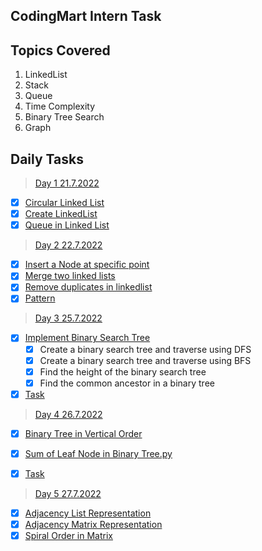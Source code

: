 ## CodingMart Intern Task

## Topics Covered
 1. LinkedList
 2. Stack
 3. Queue
 4. Time Complexity
 5. Binary Tree Search
 6. Graph
## Daily Tasks
 

> [Day 1 21.7.2022](https://github.com/kishorekumarcodingmart/Intern/tree/main/Day%201%2021.7.2022 "Day 1 21.7.2022")

 - [x] [Circular Linked List](https://github.com/kishorekumarcodingmart/Intern/blob/main/Day%201%2021.7.2022/Circular%20Linked%20List.py "Circular Linked List.py")
 - [x] [Create LinkedList](https://github.com/kishorekumarcodingmart/Intern/blob/main/Day%201%2021.7.2022/Create%20LinkedList.py "Create LinkedList.py")
 - [x] [Queue in Linked List](https://github.com/kishorekumarcodingmart/Intern/blob/main/Day%201%2021.7.2022/Queue%20in%20Linked%20List.py "Queue in Linked List.py")

> [Day 2 22.7.2022](https://github.com/kishorekumarcodingmart/Intern/tree/main/Day%202%2022.7.2022 "Day 2 22.7.2022")

 - [x] [Insert a Node at specific point](https://github.com/kishorekumarcodingmart/Intern/blob/main/Day%202%2022.7.2022/Insert%20a%20Node%20at%20specific%20point.py "Insert a Node at specific point.py")
 - [x] [Merge two linked lists](https://github.com/kishorekumarcodingmart/Intern/blob/main/Day%202%2022.7.2022/Merge%20two%20linked%20lists.py "Merge two linked lists.py")
 - [x] [Remove duplicates in linkedlist](https://github.com/kishorekumarcodingmart/Intern/blob/main/Day%202%2022.7.2022/Remove%20duplicates%20in%20linkedlist.py "Remove duplicates in linkedlist.py")
 - [x] [Pattern](https://github.com/kishorekumarcodingmart/Intern/blob/main/Day%202%2022.7.2022/pattern.py "pattern.py")

> [Day 3 25.7.2022](https://github.com/kishorekumarcodingmart/Intern/tree/main/Day%203%2025.7.2022 "Day 3 25.7.2022")

 - [x] [Implement Binary Search Tree](https://github.com/kishorekumarcodingmart/Intern/blob/main/Day%203%2025.7.2022/Implement%20Binary%20Search%20Tree.py "Implement Binary Search Tree.py")
	 - [x] Create a binary search tree and traverse using DFS
	 - [x] Create a binary search tree and traverse using BFS
	 - [x] Find the height of the binary search tree
	 - [x] Find the common ancestor in a binary tree
 - [x] [Task](https://github.com/kishorekumarcodingmart/Intern/blob/main/Day%203%2025.7.2022/task.py "task.py")

> [Day 4 26.7.2022](https://github.com/kishorekumarcodingmart/Intern/tree/main/Day%204%2026.7.2022 "Day 4 26.7.2022")

 - [x] [Binary Tree in Vertical Order](https://github.com/kishorekumarcodingmart/Intern/blob/main/Day%204%2026.7.2022/Binary%20Tree%20in%20Vertical%20Order.py "Binary Tree in Vertical Order.py")
 - [x] [Sum of Leaf Node in Binary Tree.py](https://github.com/kishorekumarcodingmart/Intern/blob/main/Day%204%2026.7.2022/Sum%20of%20Leaf%20Node%20in%20Binary%20Tree.py "Sum of Leaf Node in Binary Tree.py")
 - [x] [Task](https://github.com/kishorekumarcodingmart/Intern/blob/main/Day%204%2026.7.2022/task.py "task.py")

 

> [Day 5 27.7.2022](https://github.com/kishorekumarcodingmart/Intern/tree/main/Day%205%2027.7.2022 "Day 5 27.7.2022")

 - [x] [Adjacency List Representation](https://github.com/kishorekumarcodingmart/Intern/blob/main/Day%205%2027.7.2022/Adjacency%20List%20Representation.py "Adjacency List Representation.py")
 - [x] [Adjacency Matrix Representation](https://github.com/kishorekumarcodingmart/Intern/blob/main/Day%205%2027.7.2022/Adjacency%20Matrix%20Representation.py "Adjacency Matrix Representation.py") 
 - [x] [Spiral Order in Matrix](https://github.com/kishorekumarcodingmart/Intern/blob/main/Day%205%2027.7.2022/spiralOrder.py "spiralOrder.py")
